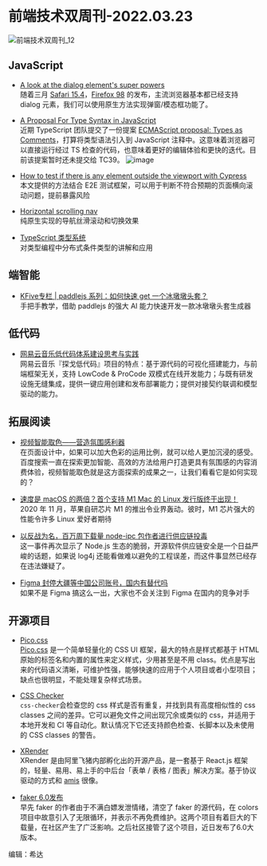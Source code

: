 # 前端技术双周刊-2022.03.23

![前端技术双周刊_12](https://user-images.githubusercontent.com/4032009/159634461-0c3edb19-3efa-4ecc-a104-e8cc63af40b4.png)

## JavaScript
- [A look at the dialog element's super powers](https://www.stefanjudis.com/blog/a-look-at-the-dialog-elements-super-powers)
<br>随着三月 [Safari 15.4](https://webkit.org/blog/12445/new-webkit-features-in-safari-15-4/)，[Firefox 98](https://developer.mozilla.org/en-US/docs/Mozilla/Firefox/Releases/98) 的发布，主流浏览器基本都已经支持 dialog 元素，我们可以使用原生方法实现弹窗/模态框功能了。

- [A Proposal For Type Syntax in JavaScript](https://devblogs.microsoft.com/typescript/a-proposal-for-type-syntax-in-javascript/)
<br>近期 TypeScript 团队提交了一份提案 [ECMAScript proposal: Types as Comments](https://github.com/giltayar/proposal-types-as-comments)，打算将类型语法引入到 JavaScript 注释中。这意味着浏览器可以直接运行经过 TS 检查的代码，也意味着更好的编辑体验和更快的迭代。目前该提案暂时还未提交给 TC39。
![image](https://user-images.githubusercontent.com/4032009/159644002-31ae29a0-2644-4768-98b3-83b18d91b3c7.png)

- [How to test if there is any element outside the viewport with Cypress](https://www.ismaelramos.dev/how-to-test-if-there-is-any-element-outside-the-viewport-with-cypress)
<br>本文提供的方法结合 E2E 测试框架，可以用于判断不符合预期的页面横向滚动问题，提前暴露风险

- [Horizontal scrolling nav](https://markdotto.com/2022/03/10/horizontal-scrolling-nav)
<br>纯原生实现的导航丝滑滚动和切换效果

- [TypeScript 类型系统](https://mp.weixin.qq.com/s/b7IlmNuuseoUwcaNlWyKhQ)
<br>对类型编程中分布式条件类型的讲解和应用

## 端智能
- [KFive专栏 | paddlejs 系列：如何快速 get 一个冰墩墩头套？](https://mp.weixin.qq.com/s/wvX9f-AshaLZZggHaRTZPQ)
<br>手把手教学，借助 paddlejs 的强大 AI 能力快速开发一款冰墩墩头套生成器

## 低代码
- [网易云音乐低代码体系建设思考与实践](https://juejin.cn/post/7074842507028856846)
<br>网易云音乐『探戈低代码』项目的特点：基于源代码的可视化搭建能力，与前端框架无关，支持 LowCode & ProCode 双模式在线开发能力；与既有研发设施无缝集成，提供一键应用创建和发布部署能力；提供对接契约联调和模型驱动的能力。

## 拓展阅读
- [视频智能取色——营造氛围感利器](https://mp.weixin.qq.com/s/K5Htv1yCZzWEFzy490HtLA)
<br>在页面设计中，如果可以加大色彩的运用比例，就可以给人更加沉浸的感受。百度搜索一直在探索更加智能、高效的方法给用户打造更具有氛围感的内容消费体验，视频智能取色就是这方面探索的成果之一，让我们看看它是如何实现的？

- [速度是 macOS 的两倍？首个支持 M1 Mac 的 Linux 发行版终于出现！](https://mp.weixin.qq.com/s/CfyCL_H3Qlc-uF8rNlzlKQ)
<br>2020 年 11 月，苹果自研芯片 M1 的推出令业界轰动。彼时，M1 芯片强大的性能令许多 Linux 爱好者期待

- [以反战为名，百万周下载量 node-ipc 包作者进行供应链投毒](https://mp.weixin.qq.com/s/SrrXgKlOBq7m5GftLnpVdg)
<br>这一事件再次显示了 Node.js 生态的脆弱，开源软件供应链安全是一个日益严峻的话题，如果说 log4j 还能看做难以避免的工程误差，而这件事显然已经存在违法嫌疑了。

- [Figma 封停大疆等中国公司账号，国内有替代吗](https://zhuanlan.zhihu.com/p/480509007)
<br>如果不是 Figma 搞这么一出，大家也不会关注到 Figma 在国内的竞争对手

## 开源项目

- [Pico.css](https://zhuanlan.zhihu.com/p/483655385)
<br>[Pico.css](https://picocss.com/) 是一个简单轻量化的 CSS UI 框架，最大的特点是样式都基于 HTML 原始的标签名和内置的属性来定义样式，少用甚至是不用 class。优点是写出来的代码语义清晰，可维护性强，能够快速的应用于个人项目或者小型项目；缺点也很明显，不能处理复杂样式场景。

- [CSS Checker](https://github.com/ruilisi/css-checker)
<br>`css-checker`会检查您的 css 样式是否有重复，并找到具有高度相似性的 css classes 之间的差异。它可以避免文件之间出现冗余或类似的 css，并适用于本地开发和 CI 等自动化。默认情况下它还支持颜色检查、长脚本以及未使用的 CSS classes 的警告。

- [XRender](https://mp.weixin.qq.com/s/zA413rOHJMBahTQ7CmQODA)
<br>XRender 是由阿里飞猪内部孵化出的开源产品，是一套基于 React.js 框架的，轻量、易用、易上手的中后台「表单 / 表格 / 图表」解决方案。基于协议驱动的方式和 [amis](https://aisuda.bce.baidu.com/amis/zh-CN/docs/index) 很像。

- [faker 6.0发布](https://github.com/faker-js/faker/releases/tag/v6.0.0)
<br>早先 faker 的作者由于不满白嫖发泄情绪，清空了 faker 的源代码，在 colors 项目中故意引入了无限循环，并表示不再免费维护。这两个项目有着巨大的下载量，在社区产生了广泛影响。之后社区接管了这个项目，近日发布了6.0大版本。

编辑：希达
